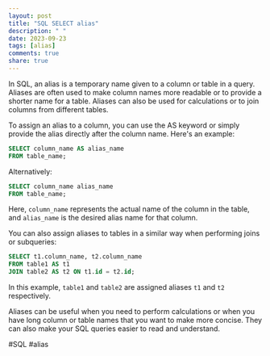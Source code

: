 ```yaml
---
layout: post
title: "SQL SELECT alias"
description: " "
date: 2023-09-23
tags: [alias]
comments: true
share: true
---
```


In SQL, an alias is a temporary name given to a column or table in a query. Aliases are often used to make column names more readable or to provide a shorter name for a table. Aliases can also be used for calculations or to join columns from different tables.

To assign an alias to a column, you can use the AS keyword or simply provide the alias directly after the column name. Here's an example:

```sql
SELECT column_name AS alias_name
FROM table_name;
```

Alternatively:

```sql
SELECT column_name alias_name
FROM table_name;
```

Here, `column_name` represents the actual name of the column in the table, and `alias_name` is the desired alias name for that column.

You can also assign aliases to tables in a similar way when performing joins or subqueries:

```sql
SELECT t1.column_name, t2.column_name
FROM table1 AS t1
JOIN table2 AS t2 ON t1.id = t2.id;
```

In this example, `table1` and `table2` are assigned aliases `t1` and `t2` respectively.

Aliases can be useful when you need to perform calculations or when you have long column or table names that you want to make more concise. They can also make your SQL queries easier to read and understand.

#SQL #alias